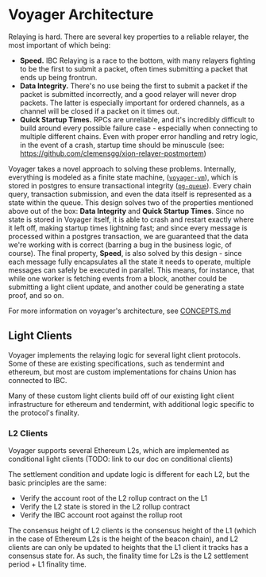 # Voyager Architecture

Relaying is hard. There are several key properties to a reliable relayer, the most important of
which being:

- **Speed.** IBC Relaying is a race to the bottom, with many relayers fighting to be the first to
  submit a packet, often times submitting a packet that ends up being frontrun.
- **Data Integrity.** There's no use being the first to submit a packet if the packet is submitted
  incorrectly, and a good relayer will never drop packets. The latter is especially important for
  ordered channels, as a channel will be closed if a packet on it times out.
- **Quick Startup Times.** RPCs are unreliable, and it's incredibly difficult to build around every
  possible failure case - especially when connecting to multiple different chains. Even with proper
  error handling and retry logic, in the event of a crash, startup time should be minuscule (see:
  <https://github.com/clemensgg/xion-relayer-postmortem>)

Voyager takes a novel approach to solving these problems. Internally, everything is modeled as a
finite state machine, ([`voyager-vm`](/lib/voyager-vm/README.md)), which is stored in postgres to ensure transactional integrity ([`pg-queue`](/lib/pg-queue/README.md)). Every chain
query, transaction submission, and even the data itself is represented as a state within the queue.
This design solves two of the properties mentioned above out of the box: **Data Integrity** and
**Quick Startup Times**. Since no state is stored in Voyager itself, it is able to crash and restart
exactly where it left off, making startup times lightning fast; and since every message is processed
within a postgres transaction, we are guaranteed that the data we're working with is correct
(barring a bug in the business logic, of course). The final property, **Speed**, is also solved
by this design - since each message fully encapsulates all the state it needs to operate, multiple
messages can safely be executed in parallel. This means, for instance, that while one worker is
fetching events from a block, another could be submitting a light client update, and another could
be generating a state proof, and so on.

For more information on voyager's architecture, see [CONCEPTS.md](/voyager/CONCEPTS.md)

## Light Clients

Voyager implements the relaying logic for several light client protocols. Some of these are existing
specifications, such as tendermint and ethereum, but most are custom implementations for chains
Union has connected to IBC.

Many of these custom light clients build off of our existing light client infrastructure for
ethereum and tendermint, with additional logic specific to the protocol's finality.

### L2 Clients

Voyager supports several Ethereum L2s, which are implemented as conditional light clients (TODO:
link to our doc on conditional clients)

The settlement condition and update logic is different for each L2, but the basic principles are
the same:

- Verify the account root of the L2 rollup contract on the L1
- Verify the L2 state is stored in the L2 rollup contract
- Verify the IBC account root against the rollup root

The consensus height of L2 clients is the consensus height of the L1 (which in the case of Ethereum
L2s is the height of the beacon chain), and L2 clients are can only be updated to heights that
the L1 client it tracks has a consensus state for. As such, the finality time for L2s is the L2
settlement period + L1 finality time.
